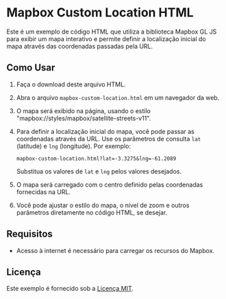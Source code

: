 # Mapbox Custom Location HTML

Este é um exemplo de código HTML que utiliza a biblioteca Mapbox GL JS para exibir um mapa interativo e permite definir a localização inicial do mapa através das coordenadas passadas pela URL.

## Como Usar

1. Faça o download deste arquivo HTML.

2. Abra o arquivo `mapbox-custom-location.html` em um navegador da web.

3. O mapa será exibido na página, usando o estilo "mapbox://styles/mapbox/satellite-streets-v11".

4. Para definir a localização inicial do mapa, você pode passar as coordenadas através da URL. Use os parâmetros de consulta `lat` (latitude) e `lng` (longitude). Por exemplo:

   ```
   mapbox-custom-location.html?lat=-3.3275&lng=-61.2089
   ```

   Substitua os valores de `lat` e `lng` pelos valores desejados.

5. O mapa será carregado com o centro definido pelas coordenadas fornecidas na URL.

6. Você pode ajustar o estilo do mapa, o nível de zoom e outros parâmetros diretamente no código HTML, se desejar.

## Requisitos

- Acesso à internet é necessário para carregar os recursos do Mapbox.

## Licença

Este exemplo é fornecido sob a [Licença MIT](LICENSE).
